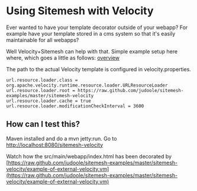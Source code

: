 # Using Sitemesh with Velocity

Ever wanted to have your template decorator outside of your webapp? For example have your template stored in a cms system so that it's easily maintainable for all webapps?

Well Velocity+Sitemesh can help with that. Simple example setup here where, which goes a little as follows:
[overview](https://raw.github.com/judoole/sitemesh-examples/master/sitemesh-velocity/sitemesh_and_velocity.gif)

The path to the actual Velocity template is configured in velocity.properties.
```properties
url.resource.loader.class = org.apache.velocity.runtime.resource.loader.URLResourceLoader
url.resource.loader.root = https://raw.github.com/judoole/sitemesh-examples/master/sitemesh-velocity
url.resource.loader.cache = true
url.resource.loader.modificationCheckInterval = 3600
```

## How can I test this?
Maven installed and do a mvn jetty:run. Go to [http://localhost:8080/sitemesh-velocity](http://localhost:8080/sitemesh-velocity)

Watch how the src/main/webapp/index.html has been decorated by
[https://raw.github.com/judoole/sitemesh-examples/master/sitemesh-velocity/example-of-external-velocity.vm](https://raw.github.com/judoole/sitemesh-examples/master/sitemesh-velocity/example-of-external-velocity.vm)